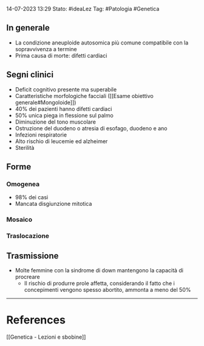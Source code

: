 14-07-2023 13:29
Stato: #ideaLez 
Tag: #Patologia  #Genetica

## In generale 
- La condizione aneuploide autosomica più comune compatibile con la sopravvivenza a termine
- Prima causa di morte: difetti cardiaci
## Segni clinici
- Deficit cognitivo presente ma superabile
- Caratteristiche morfologiche facciali ([[Esame obiettivo generale#Mongoloide]])
- 40% dei pazienti hanno difetti cardiaci 
- 50% unica piega in flessione sul palmo
- Diminuzione del tono muscolare
- Ostruzione del duodeno o atresia di esofago, duodeno e ano
- Infezioni respiratorie
- Alto rischio di leucemie ed alzheimer
- Sterilità
## Forme
### Omogenea
- 98% dei casi
- Mancata disgiunzione mitotica
### Mosaico
### Traslocazione
##  Trasmissione
- Molte femmine con la sindrome di down mantengono la capacità di procreare
	- Il rischio di produrre prole affetta, considerando il fatto che i concepimenti vengono spesso abortito, ammonta a meno del 50%





---
# References 
[[Genetica - Lezioni e sbobine]]
